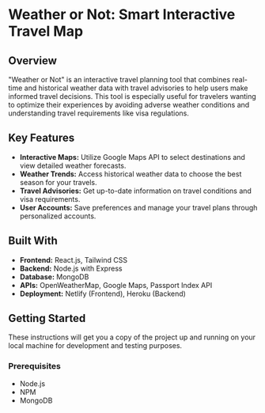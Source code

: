 # Weather or Not: Smart Interactive Travel Map

## Overview
"Weather or Not" is an interactive travel planning tool that combines real-time and historical weather data with travel advisories to help users make informed travel decisions. This tool is especially useful for travelers wanting to optimize their experiences by avoiding adverse weather conditions and understanding travel requirements like visa regulations.

## Key Features
- **Interactive Maps:** Utilize Google Maps API to select destinations and view detailed weather forecasts.
- **Weather Trends:** Access historical weather data to choose the best season for your travels.
- **Travel Advisories:** Get up-to-date information on travel conditions and visa requirements.
- **User Accounts:** Save preferences and manage your travel plans through personalized accounts.

## Built With
- **Frontend:** React.js, Tailwind CSS
- **Backend:** Node.js with Express
- **Database:** MongoDB
- **APIs:** OpenWeatherMap, Google Maps, Passport Index API
- **Deployment:** Netlify (Frontend), Heroku (Backend)

## Getting Started
These instructions will get you a copy of the project up and running on your local machine for development and testing purposes.

### Prerequisites
- Node.js
- NPM
- MongoDB


